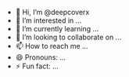 - 👋 Hi, I’m @deepcoverx
- 👀 I’m interested in ...
- 🌱 I’m currently learning ...
- 💞️ I’m looking to collaborate on ...
- 📫 How to reach me ...
- 😄 Pronouns: ...
- ⚡ Fun fact: ...

<!---
deepcoverx/deepcoverx is a ✨ special ✨ repository because its `README.md` (this file) appears on your GitHub profile.
You can click the Preview link to take a look at your changes.
--->
